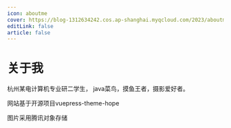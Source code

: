 ```yaml
---
icon: aboutme
cover: https://blog-1312634242.cos.ap-shanghai.myqcloud.com/2023/aboutme.jpg
editLink: false
article: false
---
```


# 关于我

杭州某电计算机专业研二学生，
java菜鸟，摸鱼王者，摄影爱好者。

网站基于开源项目vuepress-theme-hope

图片采用腾讯对象存储

